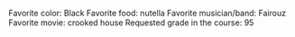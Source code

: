 Favorite color: Black 
Favorite food: nutella
Favorite musician/band: Fairouz
Favorite movie: crooked house
Requested grade in the course: 95
